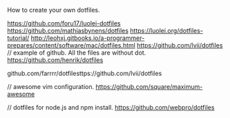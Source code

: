 How to create your own dotfiles.

https://github.com/foru17/luolei-dotfiles
https://github.com/mathiasbynens/dotfiles
https://luolei.org/dotfiles-tutorial/
http://leohxj.gitbooks.io/a-programmer-prepares/content/software/mac/dotfiles.html
https://github.com/lvii/dotfiles
// example of github. All the files are without dot.
https://github.com/henrik/dotfiles

github.com/farrrr/dotfilesttps://github.com/lvii/dotfiles

// awesome vim configuration.
https://github.com/square/maximum-awesome

// dotfiles for node.js and npm install.
https://github.com/webpro/dotfiles


